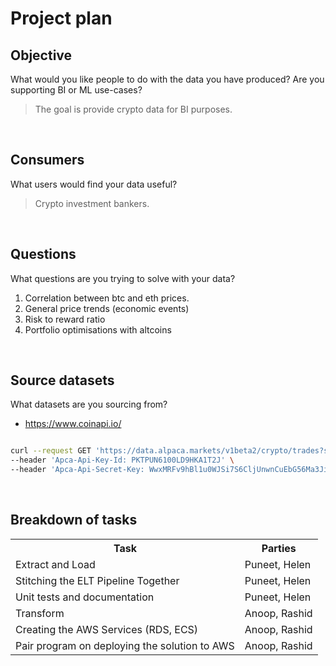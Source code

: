 # Project plan 

## Objective 
What would you like people to do with the data you have produced? Are you supporting BI or ML use-cases? 

<blockquote>The goal is provide crypto data for BI purposes.</blockquote>

<br/>

## Consumers 
What users would find your data useful?

<blockquote>Crypto investment bankers.</blockquote>

<br/>

## Questions 
What questions are you trying to solve with your data? 

1. Correlation between btc and eth prices.
2. General price trends (economic events)
3. Risk to reward ratio 
4. Portfolio optimisations with altcoins 


<br/>

## Source datasets 
What datasets are you sourcing from?

- https://www.coinapi.io/

```bash

curl --request GET 'https://data.alpaca.markets/v1beta2/crypto/trades?symbols=DOGE/USD&start=2022-03-01T00:00:00.00Z&end=2022-03-05T00:00:00.00Z' \
--header 'Apca-Api-Key-Id: PKTPUN6100LD9HKA1T2J' \
--header 'Apca-Api-Secret-Key: WwxMRFv9hBl1u0WJSi7S6CljUnwnCuEbG56Ma3Ji'

```

<br/>

## Breakdown of tasks 

<table>
  <tr>
    <th>Task</th>
    <th>Parties</th>
  </tr>
  <tr>
    <td>Extract and Load</td>
    <td>Puneet, Helen</td>
  </tr>
  <tr>
    <td>Stitching the ELT Pipeline Together</td>
    <td>Puneet, Helen</td>
  </tr>
  <tr>
    <td>Unit tests and documentation</td>
    <td>Puneet, Helen</td>
  </tr>
  <tr>
    <td>Transform</td>
    <td>Anoop, Rashid</td>
  </tr>
  <tr>
    <td>Creating the AWS Services (RDS, ECS)</td>
    <td>Anoop, Rashid</td>
  </tr>
  <tr>
    <td>Pair program on deploying the solution to AWS </td>
    <td>Anoop, Rashid</td>
  </tr>
</table>



